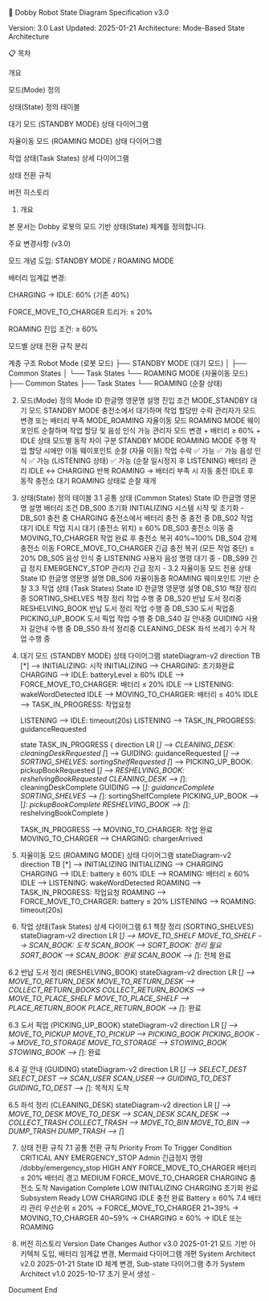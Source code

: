 🤖 Dobby Robot State Diagram Specification v3.0

Version: 3.0
Last Updated: 2025-01-21
Architecture: Mode-Based State Architecture

📋 목차

개요

모드(Mode) 정의

상태(State) 정의 테이블

대기 모드 (STANDBY MODE) 상태 다이어그램

자율이동 모드 (ROAMING MODE) 상태 다이어그램

작업 상태(Task States) 상세 다이어그램

상태 전환 규칙

버전 히스토리

1. 개요

본 문서는 Dobby 로봇의 모드 기반 상태(State) 체계를 정의합니다.

주요 변경사항 (v3.0)

모드 개념 도입: STANDBY MODE / ROAMING MODE

배터리 임계값 변경:

CHARGING → IDLE: 60% (기존 40%)

FORCE_MOVE_TO_CHARGER 트리거: ≤ 20%

ROAMING 진입 조건: ≥ 60%

모드별 상태 전환 규칙 분리

계층 구조
Robot Mode (로봇 모드)
├── STANDBY MODE (대기 모드)
│   ├── Common States
│   └── Task States
└── ROAMING MODE (자율이동 모드)
    ├── Common States
    ├── Task States
    └── ROAMING (순찰 상태)

2. 모드(Mode) 정의
Mode ID	한글명	영문명	설명	진입 조건
MODE_STANDBY	대기 모드	STANDBY MODE	충전소에서 대기하며 작업 할당만 수락	관리자가 모드 변경 또는 배터리 부족
MODE_ROAMING	자율이동 모드	ROAMING MODE	웨이포인트 순찰하며 작업 할당 및 음성 인식 가능	관리자 모드 변경 + 배터리 ≥ 60% + IDLE 상태
모드별 동작 차이
구분	STANDBY MODE	ROAMING MODE
주행	작업 할당 시에만 이동	웨이포인트 순찰 (자율 이동)
작업 수락	✅ 가능	✅ 가능
음성 인식	✅ 가능 (LISTENING 상태)	✅ 가능 (순찰 일시정지 후 LISTENING)
배터리 관리	IDLE ↔ CHARGING 반복	ROAMING → 배터리 부족 시 자동 충전
IDLE 후 동작	충전소 대기	ROAMING 상태로 순찰 재개
3. 상태(State) 정의 테이블
3.1 공통 상태 (Common States)
State ID	한글명	영문명	설명	배터리 조건
DB_S00	초기화	INITIALIZING	시스템 시작 및 초기화	-
DB_S01	충전 중	CHARGING	충전소에서 배터리 충전 중	충전 중
DB_S02	작업 대기	IDLE	작업 지시 대기 (충전소 위치)	≥ 60%
DB_S03	충전소 이동 중	MOVING_TO_CHARGER	작업 완료 후 충전소 복귀	40%~100%
DB_S04	강제 충전소 이동	FORCE_MOVE_TO_CHARGER	긴급 충전 복귀 (모든 작업 중단)	≤ 20%
DB_S05	음성 인식 중	LISTENING	사용자 음성 명령 대기 중	-
DB_S99	긴급 정지	EMERGENCY_STOP	관리자 긴급 정지	-
3.2 자율이동 모드 전용 상태
State ID	한글명	영문명	설명
DB_S06	자율이동중	ROAMING	웨이포인트 기반 순찰
3.3 작업 상태 (Task States)
State ID	한글명	영문명	설명
DB_S10	책장 정리중	SORTING_SHELVES	책장 정리 작업 수행 중
DB_S20	반납 도서 정리중	RESHELVING_BOOK	반납 도서 정리 작업 수행 중
DB_S30	도서 픽업중	PICKING_UP_BOOK	도서 픽업 작업 수행 중
DB_S40	길 안내중	GUIDING	사용자 길안내 수행 중
DB_S50	좌석 정리중	CLEANING_DESK	좌석 쓰레기 수거 작업 수행 중
4. 대기 모드 (STANDBY MODE) 상태 다이어그램
stateDiagram-v2
    direction TB
    [*] --> INITIALIZING: 시작
    INITIALIZING --> CHARGING: 초기화완료
    CHARGING --> IDLE: batteryLevel ≥ 60%
    IDLE --> FORCE_MOVE_TO_CHARGER: 배터리 ≤ 20%
    IDLE --> LISTENING: wakeWordDetected
    IDLE --> MOVING_TO_CHARGER: 배터리 ≤ 40%
    IDLE --> TASK_IN_PROGRESS: 작업요청

    LISTENING --> IDLE: timeout(20s)
    LISTENING --> TASK_IN_PROGRESS: guidanceRequested

    state TASK_IN_PROGRESS {
        direction LR
        [*] --> CLEANING_DESK: cleaningDeskRequested
        [*] --> GUIDING: guidanceRequested
        [*] --> SORTING_SHELVES: sortingShelfRequested
        [*] --> PICKING_UP_BOOK: pickupBookRequested
        [*] --> RESHELVING_BOOK: reshelvingBookRequested
        CLEANING_DESK --> [*]: cleaningDeskComplete
        GUIDING --> [*]: guidanceComplete
        SORTING_SHELVES --> [*]: sortingShelfComplete
        PICKING_UP_BOOK --> [*]: pickupBookComplete
        RESHELVING_BOOK --> [*]: reshelvingBookComplete
    }

    TASK_IN_PROGRESS --> MOVING_TO_CHARGER: 작업 완료
    MOVING_TO_CHARGER --> CHARGING: chargerArrived

5. 자율이동 모드 (ROAMING MODE) 상태 다이어그램
stateDiagram-v2
    direction TB
    [*] --> INITIALIZING
    INITIALIZING --> CHARGING
    CHARGING --> IDLE: battery ≥ 60%
    IDLE --> ROAMING: 배터리 ≥ 60%
    IDLE --> LISTENING: wakeWordDetected
    ROAMING --> TASK_IN_PROGRESS: 작업요청
    ROAMING --> FORCE_MOVE_TO_CHARGER: battery ≤ 20%
    LISTENING --> ROAMING: timeout(20s)

6. 작업 상태(Task States) 상세 다이어그램
6.1 책장 정리 (SORTING_SHELVES)
stateDiagram-v2
    direction LR
    [*] --> MOVE_TO_SHELF
    MOVE_TO_SHELF --> SCAN_BOOK: 도착
    SCAN_BOOK --> SORT_BOOK: 정리 필요
    SORT_BOOK --> SCAN_BOOK: 완료
    SCAN_BOOK --> [*]: 전체 완료

6.2 반납 도서 정리 (RESHELVING_BOOK)
stateDiagram-v2
    direction LR
    [*] --> MOVE_TO_RETURN_DESK
    MOVE_TO_RETURN_DESK --> COLLECT_RETURN_BOOKS
    COLLECT_RETURN_BOOKS --> MOVE_TO_PLACE_SHELF
    MOVE_TO_PLACE_SHELF --> PLACE_RETURN_BOOK
    PLACE_RETURN_BOOK --> [*]: 완료

6.3 도서 픽업 (PICKING_UP_BOOK)
stateDiagram-v2
    direction LR
    [*] --> MOVE_TO_PICKUP
    MOVE_TO_PICKUP --> PICKING_BOOK
    PICKING_BOOK --> MOVE_TO_STORAGE
    MOVE_TO_STORAGE --> STOWING_BOOK
    STOWING_BOOK --> [*]: 완료

6.4 길 안내 (GUIDING)
stateDiagram-v2
    direction LR
    [*] --> SELECT_DEST
    SELECT_DEST --> SCAN_USER
    SCAN_USER --> GUIDING_TO_DEST
    GUIDING_TO_DEST --> [*]: 목적지 도착

6.5 좌석 정리 (CLEANING_DESK)
stateDiagram-v2
    direction LR
    [*] --> MOVE_TO_DESK
    MOVE_TO_DESK --> SCAN_DESK
    SCAN_DESK --> COLLECT_TRASH
    COLLECT_TRASH --> MOVE_TO_BIN
    MOVE_TO_BIN --> DUMP_TRASH
    DUMP_TRASH --> [*]

7. 상태 전환 규칙
7.1 공통 전환 규칙
Priority	From	To	Trigger	Condition
CRITICAL	ANY	EMERGENCY_STOP	Admin 긴급정지 명령	/dobby<N>/emergency_stop
HIGH	ANY	FORCE_MOVE_TO_CHARGER	배터리 ≤ 20%	배터리 경고
MEDIUM	FORCE_MOVE_TO_CHARGER	CHARGING	충전소 도착	Navigation Complete
LOW	INITIALIZING	CHARGING	초기화 완료	Subsystem Ready
LOW	CHARGING	IDLE	충전 완료	Battery ≥ 60%
7.4 배터리 관리 우선순위
≤ 20%  → FORCE_MOVE_TO_CHARGER
21~39% → MOVING_TO_CHARGER
40~59% → CHARGING
≥ 60%  → IDLE 또는 ROAMING

8. 버전 히스토리
Version	Date	Changes	Author
v3.0	2025-01-21	모드 기반 아키텍처 도입, 배터리 임계값 변경, Mermaid 다이어그램 개편	System Architect
v2.0	2025-01-21	State ID 체계 변경, Sub-state 다이어그램 추가	System Architect
v1.0	2025-10-17	초기 문서 생성	-

Document End